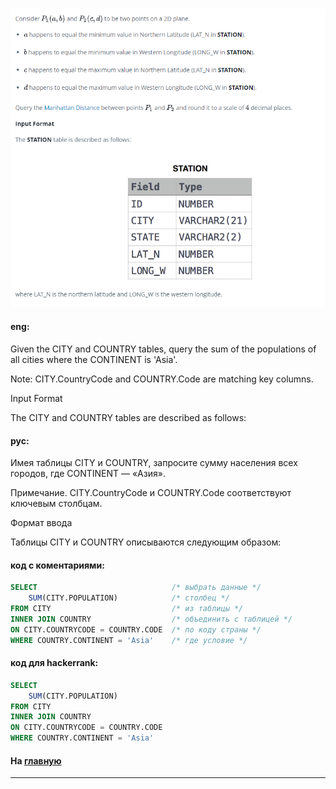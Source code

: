 ### 

<img src="./art/40.png" alt="solution" >

#### eng:
Given the CITY and COUNTRY tables, query the sum of the populations of all cities where the CONTINENT is 'Asia'.

Note: CITY.CountryCode and COUNTRY.Code are matching key columns.

Input Format

The CITY and COUNTRY tables are described as follows:


#### рус:
Имея таблицы CITY и COUNTRY, запросите сумму населения всех городов, где CONTINENT — «Азия».

Примечание. CITY.CountryCode и COUNTRY.Code соответствуют ключевым столбцам.

Формат ввода

Таблицы CITY и COUNTRY описываются следующим образом:


#### код с коментариями:
```sql
SELECT                              /* выбрать данные */
    SUM(CITY.POPULATION)            /* столбец */
FROM CITY                           /* из таблицы */
INNER JOIN COUNTRY                  /* объединить с таблицей */
ON CITY.COUNTRYCODE = COUNTRY.CODE  /* по коду страны */
WHERE COUNTRY.CONTINENT = 'Asia'    /* где условие */
```

#### код для hackerrank:
```sql
SELECT                              
    SUM(CITY.POPULATION)          
FROM CITY                          
INNER JOIN COUNTRY                  
ON CITY.COUNTRYCODE = COUNTRY.CODE  
WHERE COUNTRY.CONTINENT = 'Asia'    
```


#### На [главную](https://github.com/BEPb/hackerrank_sql#readme)

---